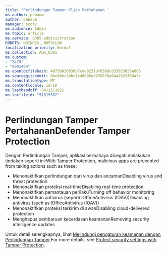 ```yaml
---
title: 'Perlindungan Tamper Klien Pertahanan '
ms.author: pebaum
author: pebaum
manager: scotv
ms.audience: Admin
ms.topic: article
ms.service: o365-administration
ROBOTS: NOINDEX, NOFOLLOW
localization_priority: Normal
ms.collection: Adm_O365
ms.custom:
- "3479"
- "9001464"
ms.openlocfilehash: 4873b026839b7cde8221bf8389cd33023056e605
ms.sourcegitcommit: 8bc60ec34bc1e40685e3976576e04a2623f63a7c
ms.translationtype: MT
ms.contentlocale: id-ID
ms.lasthandoff: 04/15/2021
ms.locfileid: "51815582"
---
```

# <a name="defender-tamper-protection"></a><span data-ttu-id="9a9fb-102">Perlindungan Tamper Pertahanan</span><span class="sxs-lookup"><span data-stu-id="9a9fb-102">Defender Tamper Protection</span></span> 

<span data-ttu-id="9a9fb-103">Dengan Perlindungan Tamper, aplikasi berbahaya dicegah melakukan tindakan seperti ini:</span><span class="sxs-lookup"><span data-stu-id="9a9fb-103">With Tamper Protection, malicious apps are prevented from taking actions such as these:</span></span>

- <span data-ttu-id="9a9fb-104">Menonaktifkan perlindungan dari virus dan ancaman</span><span class="sxs-lookup"><span data-stu-id="9a9fb-104">Disabling virus and threat protection</span></span>
- <span data-ttu-id="9a9fb-105">Menonaktifkan proteksi real-time</span><span class="sxs-lookup"><span data-stu-id="9a9fb-105">Disabling real-time protection</span></span>
- <span data-ttu-id="9a9fb-106">Menonaktifkan pemantauan perilaku</span><span class="sxs-lookup"><span data-stu-id="9a9fb-106">Turning off behavior monitoring</span></span>
- <span data-ttu-id="9a9fb-107">Menonaktifkan antivirus (seperti IOfficeAntivirus (IOAV))</span><span class="sxs-lookup"><span data-stu-id="9a9fb-107">Disabling antivirus (such as IOfficeAntivirus (IOAV))</span></span>
- <span data-ttu-id="9a9fb-108">Menonaktifkan proteksi terkirim di awan</span><span class="sxs-lookup"><span data-stu-id="9a9fb-108">Disabling cloud-delivered protection</span></span>
- <span data-ttu-id="9a9fb-109">Menghapus pembaruan kecerdasan keamanan</span><span class="sxs-lookup"><span data-stu-id="9a9fb-109">Removing security intelligence updates</span></span>

<span data-ttu-id="9a9fb-110">Untuk detail selengkapnya, lihat [Melindungi pengaturan keamanan dengan Perlindungan Tamper](https://docs.microsoft.com/windows/security/threat-protection/windows-defender-antivirus/prevent-changes-to-security-settings-with-tamper-protection).</span><span class="sxs-lookup"><span data-stu-id="9a9fb-110">For more details, see [Protect security settings with Tamper Protection](https://docs.microsoft.com/windows/security/threat-protection/windows-defender-antivirus/prevent-changes-to-security-settings-with-tamper-protection).</span></span>